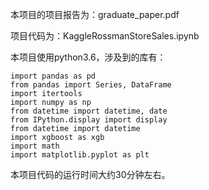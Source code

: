 本项目的项目报告为：graduate_paper.pdf

项目代码为：KaggleRossmanStoreSales.ipynb

本项目使用python3.6，涉及到的库有：

```
import pandas as pd
from pandas import Series, DataFrame
import itertools
import numpy as np
from datetime import datetime, date
from IPython.display import display
from datetime import datetime
import xgboost as xgb
import math
import matplotlib.pyplot as plt
```

本项目代码的运行时间大约30分钟左右。